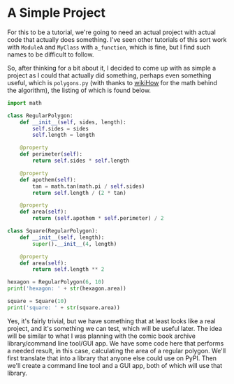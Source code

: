 A Simple Project
================

For this to be a tutorial, we're going to need an actual project with actual code that actually does something.  I've seen other tutorials of this sort work with `ModuleA` and `MyClass` with `a_function`, which is fine, but I find such names to be difficult to follow.

So, after thinking for a bit about it, I decided to come up with as simple a project as I could that actually did something, perhaps even something useful, which is `polygons.py` (with thanks to [wikiHow][1] for the math behind the algorithm), the listing of which is found below.

```python
import math

class RegularPolygon:
    def __init__(self, sides, length):
        self.sides = sides
        self.length = length

    @property
    def perimeter(self):
        return self.sides * self.length

    @property
    def apothem(self):
        tan = math.tan(math.pi / self.sides)
        return self.length / (2 * tan)

    @property
    def area(self):
        return (self.apothem * self.perimeter) / 2

class Square(RegularPolygon):
    def __init__(self, length):
        super().__init__(4, length)

    @property
    def area(self):
        return self.length ** 2

hexagon = RegularPolygon(6, 10)
print('hexagon: ' + str(hexagon.area))

square = Square(10)
print('square: ' + str(square.area))
```

Yes, it's fairly trivial, but we have something that at least looks like a real project, and it's something we can test, which will be useful later. The idea will be similar to what I was planning with the comic book archive library/command line tool/GUI app. We have some code here that performs a needed result, in this case, calculating the area of a regular polygon. We'll first translate that into a library that anyone else could use on PyPI. Then we'll create a command line tool and a GUI app, both of which will use that library.

[1]: http://www.wikihow.com/Find-the-Area-of-Regular-Polygons "wikiHow's article on calculating the area of a regular polygon"
